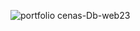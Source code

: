 
![portfolio cenas-Db-web23](https://user-images.githubusercontent.com/82759809/167247261-fa9af798-8d7a-4b8b-940f-cca86ce2a76c.png)
